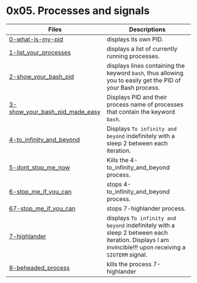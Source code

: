 # 0x05. Processes and signals

Files | Descriptions
----- | ------------
[0-what-is-my-pid](./0-what-is-my-pid) | displays its own PID.
[1-list_your_processes](./1-list_your_processes) | displays a list of currently running processes.
[2-show_your_bash_pid](./2-show_your_bash_pid) | displays lines containing the keyword `bash`, thus allowing you to easily get the PID of your Bash process.
[3-show_your_bash_pid_made_easy](./3-show_your_bash_pid_made_easy) | Displays PID and their process name of processes that contain the keyword `bash`.
[4-to_infinity_and_beyond](./4-to_infinity_and_beyond) | Displays `To infinity and beyond` indefinitely with a sleep 2 between each iteration.
[5-dont_stop_me_now](./5-dont_stop_me_now) | Kills the 4-to_infinity_and_beyond process.
[6-stop_me_if_you_can](./6-stop_me_if_you_can) | stops 4-to_infinity_and_beyond process.
[67-stop_me_if_you_can](./67-stop_me_if_you_can) | stops 7-highlander process.
[7-highlander](./7-highlander) | displays `To infinity and beyond` indefinitely with a sleep 2 between each iteration. Displays I am invincible!!! upon receiving a `SIGTERM` signal.
[8-beheaded_process](./8-beheaded_process) | kills the process 7-highlander
